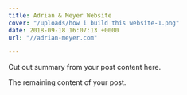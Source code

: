 ```yaml
---
title: Adrian & Meyer Website
cover: "/uploads/how i build this website-1.png"
date: 2018-09-18 16:07:13 +0000
url: "//adrian-meyer.com"

---
```

Cut out summary from your post content here.

<!--more-->

The remaining content of your post.